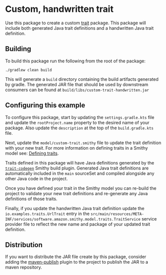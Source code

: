 # Custom, handwritten trait
Use this package to create a custom [trait](https://smithy.io/2.0/spec/model.html#traits) package. This
package will include both generated Java trait definitions and a handwritten Java trait definition.

## Building
To build this package run the following from the root of the package:

```console
./gradlew clean build
```

This will generate a `build` directory containing the build artifacts generated by
gradle. The generated JAR file that should be used by downstream consumers can be
found at `build/libs/custom-trait-handwritten.jar`


## Configuring this example
To configure this package, start by updating the `settings.gradle.kts` file and update
the `rootProject.name` property to the desired name of your package. Also update the
`description` at the top of the `build.gradle.kts` file.

Next, update the `model/custom-trait.smithy` file to update the trait definition with your
new trait. For more information on defining traits in a Smithy model see: [Defining traits](https://smithy.io/2.0/spec/model.html?highlight=annotation#defining-traits).

Traits defined in this package will have Java definitions generated by the [`trait-codegen`](https://github.com/smithy-lang/smithy/tree/main/smithy-trait-codegen) Smithy build plugin.
Generated Java trait definitions are automatically included in the `main` sourceSet and compiled alongside any other
Java code in the project.

Once you have defined your trait in the Smithy model you can re-build the project to validate your new trait definitions and
re-generate any Java definitions of those traits.

Finally, if you update the handwritten Java trait definition update the `io.examples.traits.UrlTrait` entry in the 
`src/main/resources/META-INF/services/software.amazon.smithy.model.traits.TraitService` service provider file to 
reflect the new name and package of your updated trait definition.

## Distribution
If you want to distribute the JAR file create by this package, consider adding the
[maven-publish](https://docs.gradle.org/current/userguide/publishing_maven.html) plugin to the project to publish the JAR to a maven repository.
